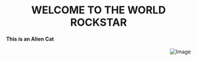 <h1 align="center"> WELCOME TO THE WORLD ROCKSTAR </h1> 
<h4> This is an Alien Cat </h4>
<div align="right"> 
<img src="https://upload.wikimedia.org/wikipedia/commons/5/56/Tiger.50.jpg" alt="Image">
</div>
